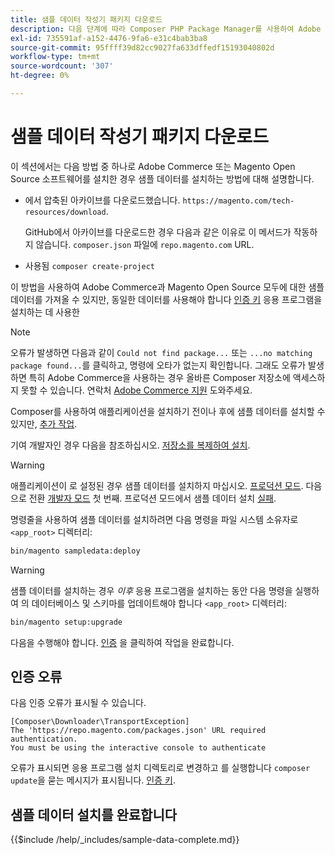 ```yaml
---
title: 샘플 데이터 작성기 패키지 다운로드
description: 다음 단계에 따라 Composer PHP Package Manager를 사용하여 Adobe Commerce 및 Magento Open Source 샘플 데이터를 설치합니다.
exl-id: 735591af-a152-4476-9fa6-e31c4bab3ba8
source-git-commit: 95ffff39d82cc9027fa633dffedf15193040802d
workflow-type: tm+mt
source-wordcount: '307'
ht-degree: 0%

---
```


# 샘플 데이터 작성기 패키지 다운로드

이 섹션에서는 다음 방법 중 하나로 Adobe Commerce 또는 Magento Open Source 소프트웨어를 설치한 경우 샘플 데이터를 설치하는 방법에 대해 설명합니다.

* 에서 압축된 아카이브를 다운로드했습니다. `https://magento.com/tech-resources/download`.

   GitHub에서 아카이브를 다운로드한 경우 다음과 같은 이유로 이 메서드가 작동하지 않습니다. `composer.json` 파일에 `repo.magento.com` URL.

* 사용됨 `composer create-project`

이 방법을 사용하여 Adobe Commerce과 Magento Open Source 모두에 대한 샘플 데이터를 가져올 수 있지만, 동일한 데이터를 사용해야 합니다 [인증 키](../prerequisites/authentication-keys.md) 응용 프로그램을 설치하는 데 사용한

>[!NOTE]
>
>오류가 발생하면 다음과 같이 `Could not find package...` 또는 `...no matching package found...`를 클릭하고, 명령에 오타가 없는지 확인합니다. 그래도 오류가 발생하면 특히 Adobe Commerce을 사용하는 경우 올바른 Composer 저장소에 액세스하지 못할 수 있습니다. 연락처 [Adobe Commerce 지원](https://support.magento.com/hc/en-us) 도와주세요.

Composer를 사용하여 애플리케이션을 설치하기 전이나 후에 샘플 데이터를 설치할 수 있지만, [추가 작업](remove-or-update.md).

기여 개발자인 경우 다음을 참조하십시오. [저장소를 복제하여 설치](git-repositories.md).

>[!WARNING]
>
>애플리케이션이 로 설정된 경우 샘플 데이터를 설치하지 마십시오. [프로덕션 모드](../../configuration/bootstrap/application-modes.md#production-mode). 다음으로 전환 [개발자 모드](../../configuration/bootstrap/application-modes.md#developer-mode) 첫 번째. 프로덕션 모드에서 샘플 데이터 설치 [실패](https://support.magento.com/hc/en-us/articles/360033824571#symptom-production-mode-trouble-samp-prod-).

명령줄을 사용하여 샘플 데이터를 설치하려면 다음 명령을 파일 시스템 소유자로 `<app_root>` 디렉터리:

```bash
bin/magento sampledata:deploy
```

>[!WARNING]
>
>샘플 데이터를 설치하는 경우 _이후_ 응용 프로그램을 설치하는 동안 다음 명령을 실행하여 의 데이터베이스 및 스키마를 업데이트해야 합니다 `<app_root>` 디렉터리:

```bash
bin/magento setup:upgrade
```

다음을 수행해야 합니다. [인증](../prerequisites/authentication-keys.md) 을 클릭하여 작업을 완료합니다.

## 인증 오류

다음 인증 오류가 표시될 수 있습니다.

```terminal
[Composer\Downloader\TransportException]
The 'https://repo.magento.com/packages.json' URL required authentication.
You must be using the interactive console to authenticate
```

오류가 표시되면 응용 프로그램 설치 디렉토리로 변경하고 를 실행합니다 `composer update`을 묻는 메시지가 표시됩니다. [인증 키](../prerequisites/authentication-keys.md).

## 샘플 데이터 설치를 완료합니다

{{$include /help/_includes/sample-data-complete.md}}
